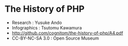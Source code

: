 The History of PHP
==================

* Research : Yusuke Ando* Infographics : Tsutomu Kawamura* http://github.com/cognitom/the-history-of-php/A4.pdf
* CC-BY-NC-SA 3.0 : Open Source Museum